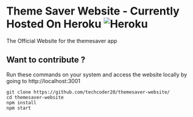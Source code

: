 # Theme Saver Website - Currently Hosted On Heroku ![Heroku](https://heroku-badge.herokuapp.com/?app=heroku-badge)
The Official Website for the themesaver app

## Want to contribute ?
Run these commands on your system and access the website locally by going to http://localhost:3001
```
git clone https://github.com/techcoder20/themesaver-website/
cd themesaver-website
npm install
npm start
```
